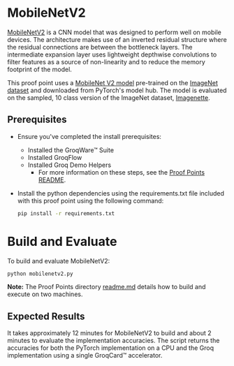 # MobileNetV2

[MobileNetV2](https://arxiv.org/abs/1801.04381) is a CNN model that was designed to perform well on mobile devices. The architecture makes use of an inverted residual structure where the residual connections are between the bottleneck layers. The intermediate expansion layer uses lightweight depthwise convolutions to filter features as a source of non-linearity and to reduce the memory footprint of the model.

This proof point uses a [MobileNet V2 model]((https://pytorch.org/hub/pytorch_vision_mobilenet_v2/)) pre-trained on the [ImageNet dataset](https://www.image-net.org/) and downloaded from PyTorch's model hub. The model is evaluated on the sampled, 10 class version of the ImageNet dataset, [Imagenette](https://github.com/fastai/imagenette).

## Prerequisites

- Ensure you've completed the install prerequisites:
  - Installed the GroqWare™ Suite
  - Installed GroqFlow
  - Installed Groq Demo Helpers
    - For more information on these steps, see the [Proof Points README](../../README.md).
- Install the python dependencies using the requirements.txt file included with this proof point using the following command:

  ```bash
  pip install -r requirements.txt
  ```

# Build and Evaluate

To build and evaluate MobileNetV2:

  ```bash
  python mobilenetv2.py
  ```

**Note:** The Proof Points directory [readme.md](../../README.md) details how to build and execute on two machines.

## Expected Results

It takes approximately 12 minutes for MobileNetV2 to build and about 2 minutes to evaluate the implementation accuracies. The script returns the accuracies for both the PyTorch implementation on a CPU and the Groq implementation using a single GroqCard™ accelerator.
